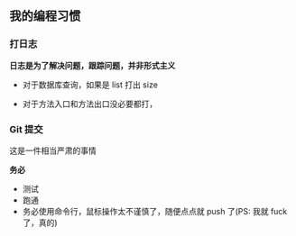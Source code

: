 ## 我的编程习惯



### 打日志

**日志是为了解决问题，跟踪问题，并非形式主义**

* 对于数据库查询，如果是 list 打出 size

* 对于方法入口和方法出口没必要都打，



### Git 提交

这是一件相当严肃的事情

**务必**

* 测试
* 跑通
* 务必使用命令行，鼠标操作太不谨慎了，随便点点就 push 了(PS: 我就 fuck 了，真的)









